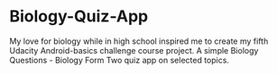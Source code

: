 # Biology-Quiz-App
My love for biology while in high school inspired me to create my fifth Udacity Android-basics challenge course project. A simple Biology Questions - Biology Form Two quiz app on selected topics.
